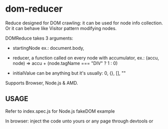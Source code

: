 # dom-reducer

Reduce designed for DOM crawling: it can be used for node info collection.
Or it can behave like Visitor pattern modifying nodes.

DOMReduce takes 3 arguments:
  - startingNode
      ex.: document.body,

  - reducer, a function called on every node with accumulator,
      ex.: (accu, node) => accu + (node.tagName === "DIV" ? 1 : 0)

  - initialValue
      can be anything but it's usually: 0, {}, [], ""

Supports Browser, Node.js & AMD.

## USAGE

Refer to index.spec.js for Node.js fakeDOM example

In browser: inject the code unto yours or any page through devtools or <script>,
then:

```javascript
const tagCount = (tag, node) =>
  DOMReduce(
    node, 
    (count, node) => count + (node.tagName === tag ? 1 : 0), 
    0
  );

tagCount("DIV", document.body);
```

Happy DOM crawling!
